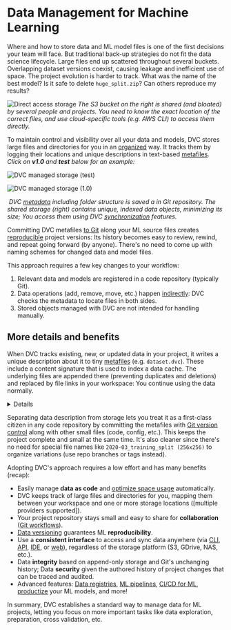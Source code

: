 # Data Management for Machine Learning

<!--
## Data Management for Machine Learning
-->

Where and how to store data and ML model files is one of the first decisions
your team will face. But traditional back-up strategies do not fit the data
science lifecycle. Large files end up scattered throughout several buckets.
Overlapping dataset versions coexist, causing leakage and inefficient use of
space. The project evolution is harder to track. What was the name of the best
model? Is it safe to delete `huge_split.zip`? Can others reproduce my results?

![Direct access storage](/img/direct_access_storage.png) _The S3 bucket on the
right is shared (and bloated) by several people and projects. You need to know
the exact location of the correct files, and use cloud-specific tools (e.g. AWS
CLI) to access them directly._

To maintain control and visibility over all your data and models, DVC stores
large files and directories for you in an [organized] way. It tracks them by
logging their locations and unique descriptions in text-based [metafiles].
_Click on **v1.0** and **test** below for an example:_

[organized]:
  /doc/user-guide/project-structure/internal-files#structure-of-the-cache-directory
[metafiles]: /doc/user-guide/project-structure

<toggle>
<tab title="test">

![DVC managed storage (test)](/img/dvc_managed_storage_0.png)

</tab>
<tab title="v1.0">

![DVC managed storage (1.0)](/img/dvc_managed_storage_1.png)

</tab>
</toggle>

![]() _DVC [metadata] including folder structure is saved a in Git repository.
The shared storage (right) contains unique, indexed data objects, minimizing its
size; You access them using DVC [synchronization] features._

[metadata]: /doc/user-guide/project-structure/dvc-files#specification
[synchronization]:
  /doc/start/data-management/data-versioning#storing-and-sharing

Committing DVC metafiles [to Git] along your ML source files creates
[reproducible] project versions: Its history becomes easy to review, rewind, and
repeat going forward (by anyone). There's no need to come up with naming schemes
for changed data and model files.

[to git]:
  https://git-scm.com/book/en/v2/Git-Basics-Recording-Changes-to-the-Repository
[reproducible]: /doc/user-guide/pipelines

This approach requires a few key changes to your workflow:

1. Relevant data and models are registered in a code repository (typically Git).
1. Data operations (add, remove, move, etc.) happen [indirectly]: DVC checks the
   metadata to locate files in both sides.
1. Stored objects managed with DVC are not intended for handling manually.

[indirectly]: https://en.wikipedia.org/wiki/Indirection

## More details and benefits

<!-- Full diagram -->

When DVC tracks existing, new, or updated data in your <abbr>project</abbr>, it
writes a unique description about it to tiny [metafiles] (e.g. `dataset.dvc`).
These include a content signature that is used to index a data
<abbr>cache</abbr>. The underlying files are appended there (preventing
duplicates and deletions) and replaced by file links in your
<abbr>workspace</abbr>: You continue using the data normally.

<details>

### Click to learn about _data codification_.

DVC replaces data in the project with code-like metafiles (and file links) as
explain above. We could say that the data gets "codified". This in effect
creates references from your workspace to the cache so that DVC can manage the
data transparently.

</details>

Separating data description from storage lets you treat it as a first-class
citizen in any code repository by committing the metafiles with [Git version
control] along with other small files (code, config, etc.). This keeps the
project complete and small at the same time. It's also cleaner since there's no
need for special file names like `2020-03_training_split (256x256)` to organize
variations (use repo branches or tags instead).

[git version control]:
  https://git-scm.com/book/en/v2/Getting-Started-About-Version-Control

<!-- Sample code/terminal blocks (to copy/paste?) -->

Adopting DVC's approach requires a low effort and has many benefits (recap):

<!--
Sharing data stores is not a problem, and they're easy to
migrate across platforms ([multiple providers supported]).

[multiple providers supported]:
  /doc/command-reference/remote/add#supported-storage-types
-->

<!-- You can also distribute parts or entire copies of an independent data caches. -->

- Easily manage **data as code** and [optimize space usage] automatically.
- DVC keeps track of large files and directories for you, mapping them between
  your <abbr>workspace</abbr> and one or more storage locations ([multiple
  providers supported]).
- Your project <abbr>repository</abbr> stays small and easy to share for
  **collaboration** ([Git workflows]).
- [Data versioning] guarantees ML **reproducibility**.
- Use a **consistent interface** to access and sync data anywhere (via [CLI],
  [API], [IDE], or [web]), regardless of the storage platform (S3, GDrive, NAS,
  etc.).
- Data **integrity** based on append-only storage and Git's unchanging history;
  Data **security** given the authored history of project changes that can be
  traced and audited.
- Advanced features: [Data registries], [ML pipelines], [CI/CD for ML],
  [productize] your ML models, and more!

[optimize space usage]:
  /doc/user-guide/data-management/large-dataset-optimization
[git workflows]:
  https://git-scm.com/book/en/v2/Distributed-Git-Distributed-Workflows
[data versioning]: /doc/use-cases/versioning-data-and-models
[cli]: /doc/command-reference
[api]: /doc/api-reference
[ide]: /doc/vs-code-extension
[web]: /doc/studio
[data registries]: /doc/use-cases/data-registry
[ml pipelines]: /doc/user-guide/pipelines
[ci/cd for ml]: https://cml.dev/
[productize]: https://mlem.ai/

In summary, DVC establishes a standard way to manage data for ML projects,
letting you focus on more important tasks like data exploration, preparation,
cross validation, etc.

<!-- ## Storage locations

The cache is the first storage layer for you and your team to share and
collaborate, but more can be defined in DVC [config files] (using `dvc remote`
commands). These storage locations let you back up and share data, features, ML
models, etc. Supported platforms include SSH, Amazon S3, Google Cloud Storage,
Microsoft Azure, among [many more].

[config files]: /doc/user-guide/project-structure/internal-files
[many more]: /doc/command-reference/remote/add#supported-storage-types
-->
